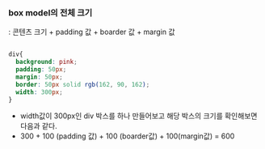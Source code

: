 
### box model의 전체 크기

: 콘텐츠 크기 + padding 값 + boarder 값 + margin 값


```css

div{
  background: pink;
  padding: 50px;
  margin: 50px;
  border: 50px solid rgb(162, 90, 162);
  width: 300px;
}
```

- width값이 300px인 div 박스를 하나 만들어보고 해당 박스의 크기를 확인해보면 다음과 같다.
- 300 + 100 (padding 값) + 100 (boarder값) + 100(margin값) = 600